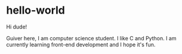 # hello-world
Hi dude!

Guiver here, I am computer science student.
I like C and Python. I am currently learning front-end development and I hope it's fun.
